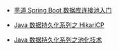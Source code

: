 - [芋道 Spring Boot 数据库连接池入门](<https://mp.weixin.qq.com/s?__biz=MzUzMTA2NTU2Ng==&mid=2247489446&idx=2&sn=16fcdecb741e3ef63578dde2085d7b6a&chksm=fa496817cd3ee1014145ab13dfd44840e99f138c213a6320314956b6e373b6018e5ffdb8bfd1&mpshare=1&scene=23&srcid=&sharer_sharetime=1587312058632&sharer_shareid=e6d90aec84add5cf004cb1ab6979727c#rd>)

- [Java 数据持久化系列之 HikariCP](<https://mp.weixin.qq.com/s?__biz=MzAxNjM2MTk0Ng==&mid=2247490647&idx=4&sn=8fb230e537d71e86d7b7d4cc03106858&chksm=9bf4ace2ac8325f4b96293c455859d2a2279e32a813118d975b24bb1aa87075b0481bbd5fdc1&mpshare=1&scene=23&srcid=&sharer_sharetime=1587307115537&sharer_shareid=e6d90aec84add5cf004cb1ab6979727c#rd>)

- [Java 数据持久化系列之池化技术](<https://mp.weixin.qq.com/s?__biz=Mzg2NjE5NDQyOA==&mid=2247483963&idx=1&sn=51b9648f7b472817233efd17601edce3&chksm=ce4fc4a8f9384dbe69a4f9821ea6172384fd18e49f4f2b52d16911abb37b652def93960fba25&mpshare=1&scene=23&srcid=&sharer_sharetime=1586774536750&sharer_shareid=e6d90aec84add5cf004cb1ab6979727c#rd>)

